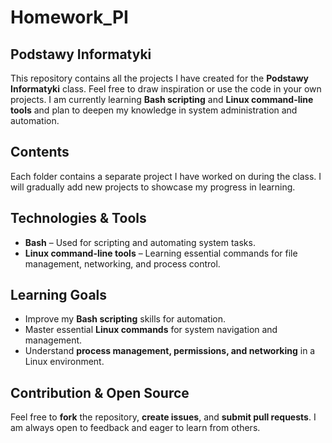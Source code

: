 # Homework_PI  

## Podstawy Informatyki  

This repository contains all the projects I have created for the **Podstawy Informatyki** class. Feel free to draw inspiration or use the code in your own projects. I am currently learning **Bash scripting** and **Linux command-line tools** and plan to deepen my knowledge in system administration and automation.  

## Contents  

Each folder contains a separate project I have worked on during the class. I will gradually add new projects to showcase my progress in learning.  

## Technologies & Tools  

- **Bash** – Used for scripting and automating system tasks.  
- **Linux command-line tools** – Learning essential commands for file management, networking, and process control.  

## Learning Goals  

- Improve my **Bash scripting** skills for automation.  
- Master essential **Linux commands** for system navigation and management.  
- Understand **process management, permissions, and networking** in a Linux environment.  

## Contribution & Open Source  

Feel free to **fork** the repository, **create issues**, and **submit pull requests**. I am always open to feedback and eager to learn from others.  
